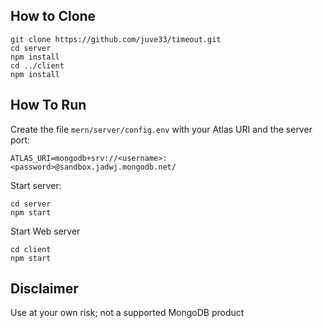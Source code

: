 ## How to Clone
```
git clone https://github.com/juve33/timeout.git
cd server
npm install
cd ../client
npm install
```

## How To Run
Create the file `mern/server/config.env` with your Atlas URI and the server port:
```
ATLAS_URI=mongodb+srv://<username>:<password>@sandbox.jadwj.mongodb.net/
```

Start server:
```
cd server
npm start
```

Start Web server
```
cd client
npm start
```

## Disclaimer

Use at your own risk; not a supported MongoDB product
